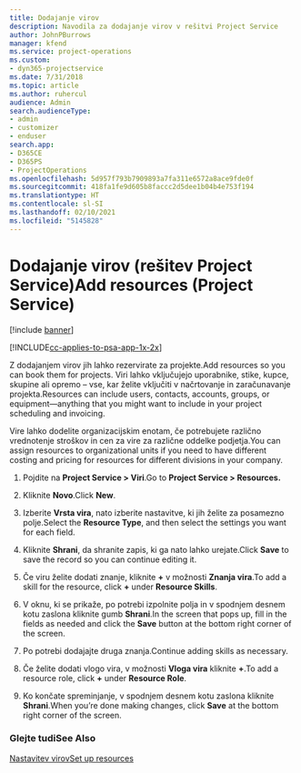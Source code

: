 ```yaml
---
title: Dodajanje virov
description: Navodila za dodajanje virov v rešitvi Project Service
author: JohnPBurrows
manager: kfend
ms.service: project-operations
ms.custom:
- dyn365-projectservice
ms.date: 7/31/2018
ms.topic: article
ms.author: ruhercul
audience: Admin
search.audienceType:
- admin
- customizer
- enduser
search.app:
- D365CE
- D365PS
- ProjectOperations
ms.openlocfilehash: 5d957f793b7909893a7fa311e6572a8ace9fde0f
ms.sourcegitcommit: 418fa1fe9d605b8faccc2d5dee1b04b4e753f194
ms.translationtype: HT
ms.contentlocale: sl-SI
ms.lasthandoff: 02/10/2021
ms.locfileid: "5145828"
---
```

# <a name="add-resources-project-service"></a><span data-ttu-id="d4c09-103">Dodajanje virov (rešitev Project Service)</span><span class="sxs-lookup"><span data-stu-id="d4c09-103">Add resources (Project Service)</span></span>

[!include [banner](../includes/psa-now-project-operations.md)]

[!INCLUDE[cc-applies-to-psa-app-1x-2x](../includes/cc-applies-to-psa-app-1x-2x.md)]

<span data-ttu-id="d4c09-104">Z dodajanjem virov jih lahko rezervirate za projekte.</span><span class="sxs-lookup"><span data-stu-id="d4c09-104">Add resources so you can book them for projects.</span></span> <span data-ttu-id="d4c09-105">Viri lahko vključujejo uporabnike, stike, kupce, skupine ali opremo – vse, kar želite vključiti v načrtovanje in zaračunavanje projekta.</span><span class="sxs-lookup"><span data-stu-id="d4c09-105">Resources can include users, contacts, accounts, groups, or equipment—anything that you might want to include in your project scheduling and invoicing.</span></span>  
  
<span data-ttu-id="d4c09-106">Vire lahko dodelite organizacijskim enotam, če potrebujete različno vrednotenje stroškov in cen za vire za različne oddelke podjetja.</span><span class="sxs-lookup"><span data-stu-id="d4c09-106">You can assign resources to organizational units if you need to have different costing and pricing for resources for different divisions in your company.</span></span>  
  
1.  <span data-ttu-id="d4c09-107">Pojdite na **Project Service > Viri**.</span><span class="sxs-lookup"><span data-stu-id="d4c09-107">Go to **Project Service > Resources.**</span></span>  
  
2.  <span data-ttu-id="d4c09-108">Kliknite **Novo**.</span><span class="sxs-lookup"><span data-stu-id="d4c09-108">Click **New**.</span></span>  
  
3.  <span data-ttu-id="d4c09-109">Izberite **Vrsta vira**, nato izberite nastavitve, ki jih želite za posamezno polje.</span><span class="sxs-lookup"><span data-stu-id="d4c09-109">Select the **Resource Type**, and then select the settings you want for each field.</span></span>  
  
4.  <span data-ttu-id="d4c09-110">Kliknite **Shrani**, da shranite zapis, ki ga nato lahko urejate.</span><span class="sxs-lookup"><span data-stu-id="d4c09-110">Click **Save** to save the record so you can continue editing it.</span></span>  
  
5.  <span data-ttu-id="d4c09-111">Če viru želite dodati znanje, kliknite **+** v možnosti **Znanja vira**.</span><span class="sxs-lookup"><span data-stu-id="d4c09-111">To add a skill for the resource, click **+** under **Resource Skills**.</span></span>  
  
6.  <span data-ttu-id="d4c09-112">V oknu, ki se prikaže, po potrebi izpolnite polja in v spodnjem desnem kotu zaslona kliknite gumb **Shrani**.</span><span class="sxs-lookup"><span data-stu-id="d4c09-112">In the screen that pops up, fill in the fields as needed and click the **Save** button at the bottom right corner of the screen.</span></span>  
  
7.  <span data-ttu-id="d4c09-113">Po potrebi dodajajte druga znanja.</span><span class="sxs-lookup"><span data-stu-id="d4c09-113">Continue adding skills as necessary.</span></span>  
  
8.  <span data-ttu-id="d4c09-114">Če želite dodati vlogo vira, v možnosti **Vloga vira** kliknite **+**.</span><span class="sxs-lookup"><span data-stu-id="d4c09-114">To add a resource role, click **+** under **Resource Role**.</span></span>  
  
9. <span data-ttu-id="d4c09-115">Ko končate spreminjanje, v spodnjem desnem kotu zaslona kliknite **Shrani**.</span><span class="sxs-lookup"><span data-stu-id="d4c09-115">When you’re done making changes, click **Save** at the bottom right corner of the screen.</span></span>  
  
### <a name="see-also"></a><span data-ttu-id="d4c09-116">Glejte tudi</span><span class="sxs-lookup"><span data-stu-id="d4c09-116">See Also</span></span>  
 [<span data-ttu-id="d4c09-117">Nastavitev virov</span><span class="sxs-lookup"><span data-stu-id="d4c09-117">Set up resources</span></span>](../psa/set-up-resources.md)
